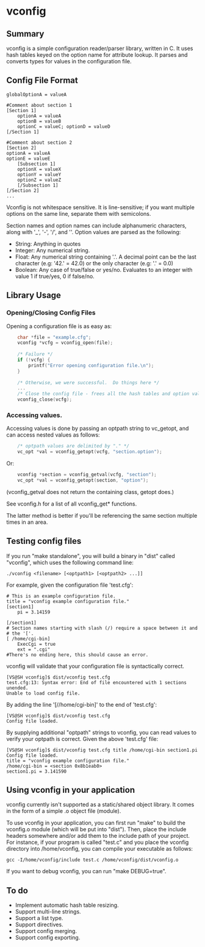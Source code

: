 vconfig
=======

Summary
-------
vconfig is a simple configuration reader/parser library, written in C.  It uses hash tables keyed on the option name for attribute lookup.  It parses and converts types for values in the configuration file.

Config File Format
------------------
    globalOptionA = valueA

    #Comment about section 1
    [Section 1]
        optionA = valueA
        optionB = valueB
        optionC = valueC; optionD = valueD
    [/Section 1]

    #Comment about section 2
    [Section 2]
    optionA = valueA
    optionE = valueE
        [Subsection 1]
        optionX = valueX
        optionY = valueY
        optionZ = valueZ
        [/Subsection 1]
    [/Section 2]
    ...

Vconfig is not whitespace sensitive.  It is line-sensitive; if you
want multiple options on the same line, separate them with semicolons.

Section names and option names can include alphanumeric characters, along with '_', '-', '/', and '\'.
Option values are parsed as the following:

 * String: Anything in quotes
 * Integer: Any numerical string.
 * Float: Any numerical string containing '.'. A decimal point can be the last character (e.g: '42.' = 42.0) or the only character (e.g: '.' = 0.0)
 * Boolean: Any case of true/false or yes/no.  Evaluates to an integer with value 1 if true/yes, 0 if false/no.


Library Usage
-------------
### Opening/Closing Config Files
Opening a configuration file is as easy as:

```C
    char *file = "example.cfg";
    vconfig *vcfg = vconfig_open(file);
    
    /* Failure */
    if (!vcfg) {
        printf("Error opening configuration file.\n");
    }
    
    /* Otherwise, we were successful.  Do things here */
    ...
    /* Close the config file - frees all the hash tables and option values. */
    vconfig_close(vcfg);
```
### Accessing values.
Accessing values is done by passing an optpath string to vc_getopt, and
can access nested values as follows:

```C
    /* optpath values are delimited by "." */
    vc_opt *val = vconfig_getopt(vcfg, "section.option");
```
Or:
```C
    vconfig *section = vconfig_getval(vcfg, "section");
    vc_opt *val = vconfig_getopt(section, "option");
```
(vconfig_getval does not return the containing class, getopt does.)

See vconfig.h for a list of all vconfig_get* functions.

The latter method is better if you'll be referencing the same section
multiple times in an area.

Testing config files
--------------------
If you run "make standalone", you will build a binary in "dist" called
"vconfig", which uses the following command line:

    ./vconfig <filename> [<optpath1> [<optpath2> ...]]

For example, given the configuration file 'test.cfg':

    # This is an example configuration file.
    title = "vconfig example configuration file."
    [section1]
        pi = 3.14159
        
    [/section1]
    # Section names starting with slash (/) require a space between it and
    # the '['.
    [ /home/cgi-bin]
        ExecCgi = true
        ext = ".cgi"
    #There's no ending here, this should cause an error.

vconfig will validate that your configuration file is syntactically correct.

    [VS@SH vconfig]$ dist/vconfig test.cfg
    test.cfg:13: Syntax error: End of file encountered with 1 sections unended.
    Unable to load config file.

By adding the line '[//home/cgi-bin]' to the end of 'test.cfg':

    [VS@SH vconfig]$ dist/vconfig test.cfg
    Config file loaded.

By supplying additional "optpath" strings to vconfig, you can read values
to verify your optpath is correct.  Given the above 'test.cfg' file:

    [VS@SH vconfig]$ dist/vconfig test.cfg title /home/cgi-bin section1.pi
    Config file loaded.
    title = "vconfig example configuration file."
    /home/cgi-bin = <section 0x8b1eab0>
    section1.pi = 3.141590

Using vconfig in your application
---------------------------------
vconfig currently isn't supported as a static/shared object library. It 
comes in the form of a simple .o object file (module).

To use vconfig in your application, you can first run "make" to build the
vconfig.o module (which will be put into "dist").  Then, place the include
headers somewhere and/or add them to the include path of your project. For
instance, if your program is called "test.c" and you place the vconfig
directory into /home/vconfig, you can compile your executable as follows:

    gcc -I/home/vconfig/include test.c /home/vconfig/dist/vconfig.o

If you want to debug vconfig, you can run "make DEBUG=true".

To do
-----
 * Implement automatic hash table resizing.
 * Support multi-line strings.
 * Support a list type.
 * Support directives.
 * Support config merging.
 * Support config exporting.
